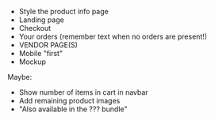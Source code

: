 - Style the product info page
- Landing page
- Checkout
- Your orders (remember text when no orders are present!)
- VENDOR PAGE(S)
- Mobile "first"
- Mockup

Maybe:
- Show number of items in cart in navbar
- Add remaining product images
- "Also available in the ??? bundle"
